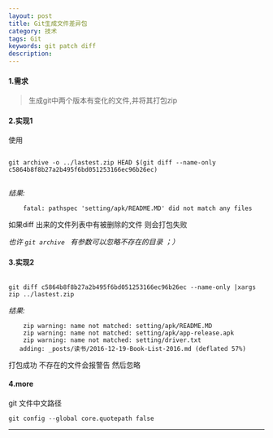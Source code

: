 ```yaml
---
layout: post
title: Git生成文件差异包
category: 技术
tags: Git
keywords: git patch diff
description: 
---
```


#### 1.需求

>生成git中两个版本有变化的文件,并将其打包zip
    
    
    

#### 2.实现1

使用

```

git archive -o ../lastest.zip HEAD $(git diff --name-only c5864b8f8b27a2b495f6bd051253166ec96b26ec)  


```

*结果:*

```
    fatal: pathspec 'setting/apk/README.MD' did not match any files
```

如果diff 出来的文件列表中有被删除的文件 则会打包失败

*也许 `git archive ` 有参数可以忽略不存在的目录 ；）*

    
    
    


#### 3.实现2

```

git diff c5864b8f8b27a2b495f6bd051253166ec96b26ec --name-only |xargs zip ../lastest.zip 

```


*结果:*

```
	zip warning: name not matched: setting/apk/README.MD
	zip warning: name not matched: setting/apk/app-release.apk
	zip warning: name not matched: setting/driver.txt
   adding: _posts/读书/2016-12-19-Book-List-2016.md (deflated 57%)
```

打包成功 不存在的文件会报警告 然后忽略

    
    
    


#### 4.more

git 文件中文路径

```
git config --global core.quotepath false

```


---
